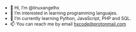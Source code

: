 - 👋 Hi, I’m @linuxangelhx
- 👀 I’m interested in learning programming languajes.
- 🌱 I’m currently learning Python, JavaScript, PHP and SQL.
- 📫 You can reach me by email hxcode@protonmail.com
